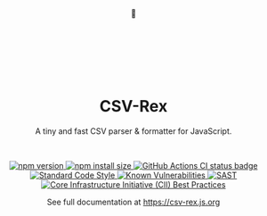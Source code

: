 <div align="center">
<br/><br/><br/><br/><br/><br/><br/>
🦖
<br/><br/><br/><br/><br/><br/><br/>
<h1>CSV-Rex</h1>
<p>A tiny and fast CSV parser & formatter for JavaScript.</p>
<br />
<p>
  <a href="https://www.npmjs.com/package/csv-rex?activeTab=versions">
    <img src="https://badge.fury.io/js/csv-rex.svg" alt="npm version" style="max-width:100%;">
  </a>
  <a href="https://packagephobia.com/result?p=csv-rex">
    <img src="https://packagephobia.com/badge?p=csv-rex" alt="npm install size" style="max-width:100%;">
  </a>
  <a href="https://github.com/willfarrell/csv-rex/actions/workflows/tests.yml">
    <img src="https://github.com/willfarrell/csv-rex/actions/workflows/tests.yml/badge.svg?branch=main&event=push" alt="GitHub Actions CI status badge" style="max-width:100%;">
  </a>
  <br/>
   <a href="https://standardjs.com/">
    <img src="https://img.shields.io/badge/code_style-standard-brightgreen.svg" alt="Standard Code Style"  style="max-width:100%;">
  </a>
  <a href="https://snyk.io/test/github/willfarrell/csv-rex">
    <img src="https://snyk.io/test/github/willfarrell/csv-rex/badge.svg" alt="Known Vulnerabilities" data-canonical-src="https://snyk.io/test/github/willfarrell/csv-rex" style="max-width:100%;">
  </a>
  <a href="https://github.com/willfarrell/csv-rex/actions/workflows/sast.yml">
    <img src="https://github.com/willfarrell/csv-rex/actions/workflows/sast.yml/badge.svg?branch=main&event=push" alt="SAST" style="max-width:100%;">
  </a>
  <a href="https://bestpractices.coreinfrastructure.org/projects/6208">
    <img src="https://bestpractices.coreinfrastructure.org/projects/6208/badge" alt="Core Infrastructure Initiative (CII) Best Practices"  style="max-width:100%;">
  </a>
</p>
<p>
See full documentation at <a href="https://csv-rex.js.org">https://csv-rex.js.org</a>
</p>
</div>
